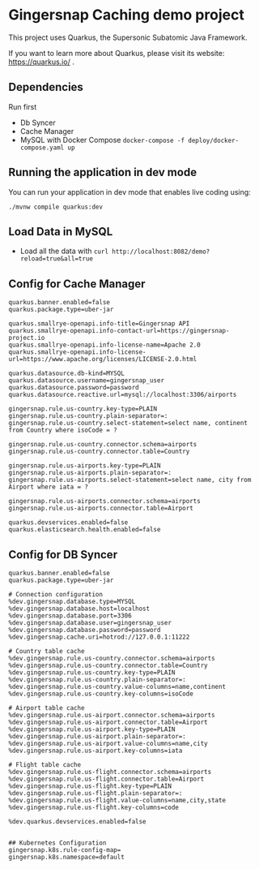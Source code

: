 # Gingersnap Caching demo project

This project uses Quarkus, the Supersonic Subatomic Java Framework.

If you want to learn more about Quarkus, please visit its website: https://quarkus.io/ .

## Dependencies

Run first

* Db Syncer
* Cache Manager
* MySQL with Docker Compose `docker-compose -f deploy/docker-compose.yaml up`

## Running the application in dev mode

You can run your application in dev mode that enables live coding using:
```shell script
./mvnw compile quarkus:dev
```

## Load Data in MySQL

* Load all the data with `curl http://localhost:8082/demo?reload=true&all=true`

## Config for Cache Manager

```properties
quarkus.banner.enabled=false
quarkus.package.type=uber-jar

quarkus.smallrye-openapi.info-title=Gingersnap API
quarkus.smallrye-openapi.info-contact-url=https://gingersnap-project.io
quarkus.smallrye-openapi.info-license-name=Apache 2.0
quarkus.smallrye-openapi.info-license-url=https://www.apache.org/licenses/LICENSE-2.0.html

quarkus.datasource.db-kind=MYSQL
quarkus.datasource.username=gingersnap_user
quarkus.datasource.password=password
quarkus.datasource.reactive.url=mysql://localhost:3306/airports

gingersnap.rule.us-country.key-type=PLAIN
gingersnap.rule.us-country.plain-separator=:
gingersnap.rule.us-country.select-statement=select name, continent from Country where isoCode = ?

gingersnap.rule.us-country.connector.schema=airports
gingersnap.rule.us-country.connector.table=Country

gingersnap.rule.us-airports.key-type=PLAIN
gingersnap.rule.us-airports.plain-separator=:
gingersnap.rule.us-airports.select-statement=select name, city from Airport where iata = ?

gingersnap.rule.us-airports.connector.schema=airports
gingersnap.rule.us-airports.connector.table=Airport

quarkus.devservices.enabled=false
quarkus.elasticsearch.health.enabled=false
```

## Config for DB Syncer
```properties
quarkus.banner.enabled=false
quarkus.package.type=uber-jar

# Connection configuration
%dev.gingersnap.database.type=MYSQL
%dev.gingersnap.database.host=localhost
%dev.gingersnap.database.port=3306
%dev.gingersnap.database.user=gingersnap_user
%dev.gingersnap.database.password=password
%dev.gingersnap.cache.uri=hotrod://127.0.0.1:11222

# Country table cache
%dev.gingersnap.rule.us-country.connector.schema=airports
%dev.gingersnap.rule.us-country.connector.table=Country
%dev.gingersnap.rule.us-country.key-type=PLAIN
%dev.gingersnap.rule.us-country.plain-separator=:
%dev.gingersnap.rule.us-country.value-columns=name,continent
%dev.gingersnap.rule.us-country.key-columns=isoCode

# Airport table cache
%dev.gingersnap.rule.us-airport.connector.schema=airports
%dev.gingersnap.rule.us-airport.connector.table=Airport
%dev.gingersnap.rule.us-airport.key-type=PLAIN
%dev.gingersnap.rule.us-airport.plain-separator=:
%dev.gingersnap.rule.us-airport.value-columns=name,city
%dev.gingersnap.rule.us-airport.key-columns=iata

# Flight table cache
%dev.gingersnap.rule.us-flight.connector.schema=airports
%dev.gingersnap.rule.us-flight.connector.table=Airport
%dev.gingersnap.rule.us-flight.key-type=PLAIN
%dev.gingersnap.rule.us-flight.plain-separator=:
%dev.gingersnap.rule.us-flight.value-columns=name,city,state
%dev.gingersnap.rule.us-flight.key-columns=code

%dev.quarkus.devservices.enabled=false


## Kubernetes Configuration
gingersnap.k8s.rule-config-map=
gingersnap.k8s.namespace=default

```